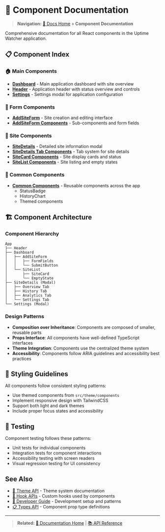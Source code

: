 # 🧩 Component Documentation

> **Navigation:** [📖 Docs Home](../README) » **Component Documentation**

Comprehensive documentation for all React components in the Uptime Watcher application.

## 📋 Component Index

### 🏠 Main Components

- **[Dashboard](Dashboard)** - Main application dashboard with site overview
- **[Header](Header)** - Application header with status overview and controls
- **[Settings](Settings)** - Settings modal for application configuration

### 📝 Form Components

- **[AddSiteForm](AddSiteForm)** - Site creation and editing interface
- **[AddSiteForm Components](AddSiteForm-Components)** - Sub-components and form fields

### 🏢 Site Components

- **[SiteDetails](SiteDetails)** - Detailed site information modal
- **[SiteDetails Tab Components](SiteDetails-Tab-Components)** - Tab system for site details
- **[SiteCard Components](SiteCard-Components)** - Site display cards and status
- **[SiteList Components](SiteList-Components)** - Site listing and empty states

### 🔧 Common Components

- **[Common Components](Common-Components)** - Reusable components across the app
  - StatusBadge
  - HistoryChart
  - Themed components

## 🏗️ Component Architecture

### Component Hierarchy

```text
App
├── Header
├── Dashboard
│   ├── AddSiteForm
│   │   ├── FormFields
│   │   └── SubmitButton
│   └── SiteList
│       ├── SiteCard
│       └── EmptyState
├── SiteDetails (Modal)
│   ├── Overview Tab
│   ├── History Tab
│   ├── Analytics Tab
│   └── Settings Tab
└── Settings (Modal)
```

### Design Patterns

- **Composition over Inheritance**: Components are composed of smaller, reusable parts
- **Props Interface**: All components have well-defined TypeScript interfaces
- **Theme Integration**: Components use the centralized theme system
- **Accessibility**: Components follow ARIA guidelines and accessibility best practices

## 🎨 Styling Guidelines

All components follow consistent styling patterns:

- Use themed components from `src/theme/components`
- Implement responsive design with TailwindCSS
- Support both light and dark themes
- Include proper focus states and accessibility

## 🧪 Testing

Component testing follows these patterns:

- Unit tests for individual components
- Integration tests for component interactions
- Accessibility testing with screen readers
- Visual regression testing for UI consistency

## See Also

- [🎨 Theme API](../api/theme-api) - Theme system documentation
- [🧩 Hook APIs](../api/hook-apis) - Custom hooks used by components
- [🚀 Developer Guide](../guides/Developer-Guide) - Development setup and patterns
- [📋 Types API](../api/types-api) - Component prop type definitions

---

> **Related:** [📖 Documentation Home](../README) | [📚 API Reference](../api/README)
